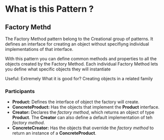 ﻿# What is this Pattern ?

## Factory Methd

The Factory Method pattern belong to the Creational group of patterns.
It defines an interface for creating an object without specifiyng individual implementations of that interface.

With this pattern you can define common methods and properties to all the objects created by the Factory Method.
Each individual Factory Method lets you define what specific objects they will instantiate

Useful: Extremely
What it is good for? Creating objects in a related family

### Participants

 * __Product:__ Defines the interface of object the factory will create.
 * __ConcreteProduct:__ Has the objects that implement the __Product__ interface.
 * __Creator:__ Declares the _factory method_, which returns an object of type __Product__. 
			The __Creator__ can also define a default implementation of teh _factory method_.
 * __ConcreteCreator:__ Has the objects that override the _factory method_ to return an instance of a __ConcreteProduct__.